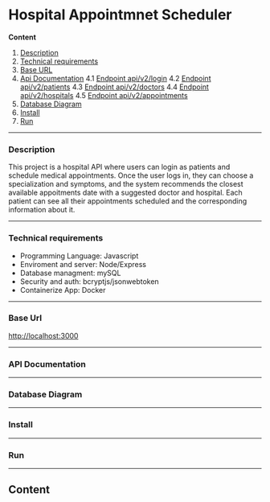 # Hospital Appointmnet Scheduler

**Content**
1. [Description](#description)
2. [Technical requirements](#technical-requirements)
3. [Base URL](#base-url)
4. [Api Documentation](#api-documentation)
4.1 [Endpoint api/v2/login](#)
4.2 [Endpoint api/v2/patients](#)
4.3 [Endpoint api/v2/doctors](#)
4.4 [Endpoint api/v2/hospitals](#)
4.5 [Endpoint api/v2/appointments](#)
5. [Database Diagram](#database-diagram)
6. [Install](#install)
7. [Run](#run)
________________________________________________________________

### Description
This project is a hospital API where users can login as patients and schedule medical appointments. Once the user logs in, they can choose a specialization and symptoms, and the system recommends the closest available appoitments date with a suggested doctor and hospital. Each patient can see all their appointments scheduled and the corresponding information about it.

________________________________________________________________

### Technical requirements
- Programming Language: Javascript
- Enviroment and server: Node/Express
- Database managment: mySQL
- Security and auth: bcryptjs/jsonwebtoken
- Containerize App: Docker
________________________________________________________________

### Base Url
[http://localhost:3000](http://localhost:3000)
________________________________________________________________

### API Documentation


________________________________________________________________

### Database Diagram

________________________________________________________________

### Install

________________________________________________________________

### Run

________________________________________________________________

## Content
